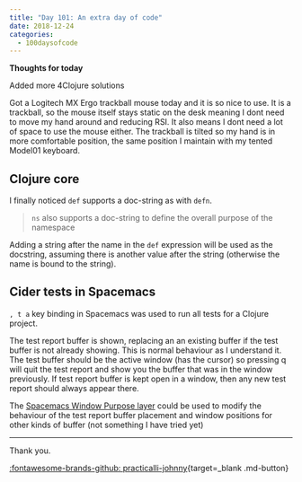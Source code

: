 ```yaml
---
title: "Day 101: An extra day of code"
date: 2018-12-24
categories:
  - 100daysofcode
---
```



**Thoughts for today**

Added more 4Clojure solutions

Got a Logitech MX Ergo trackball mouse today and it is so nice to use.  It is a trackball, so the mouse itself stays static on the desk meaning I dont need to move my hand around and reducing RSI.  It also means I dont need a lot of space to use the mouse either.  The trackball is tilted so my hand is in more comfortable position, the same position I maintain with my tented Model01 keyboard.

<!-- more -->

## Clojure core

I finally noticed `def` supports a doc-string as with `defn`.  

> `ns` also supports a doc-string to define the overall purpose of the namespace

Adding a string after the name in the `def` expression will be used as the docstring, assuming there is another value after the string (otherwise the name is bound to the string).


## Cider tests in Spacemacs

`, t a` key binding in Spacemacs was used to run all tests for a Clojure project.

The test report buffer is shown, replacing an an existing buffer if the test buffer is not already showing.  This is normal behaviour as I understand it.  The test buffer should be the active window (has the cursor) so pressing q will quit the test report and show you the buffer that was in the window previously.  If test report buffer is kept open in a window, then any new test report should always appear there.

The [Spacemacs Window Purpose layer](https://github.com/bmag/spacemacs-config/tree/master/layers/window-purpose) could be used to modify the behaviour of the test report buffer placement and window positions for other kinds of buffer (not something I have tried yet)

---
Thank you.

[:fontawesome-brands-github: practicalli-johnny](https://github.com/practicalli-johnny){target=_blank .md-button}

